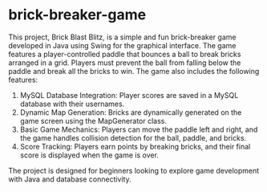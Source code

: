 # brick-breaker-game
This project, Brick Blast Blitz, is a simple and fun brick-breaker game developed in Java using Swing for the graphical interface. The game features a player-controlled paddle that bounces a ball to break bricks arranged in a grid. Players must prevent the ball from falling below the paddle and break all the bricks to win. The game also includes the following features:
1. MySQL Database Integration: Player scores are saved in a MySQL database with their usernames.
2. Dynamic Map Generation: Bricks are dynamically generated on the game screen using the MapGenerator class.
3. Basic Game Mechanics: Players can move the paddle left and right, and the game handles collision detection for the ball, paddle, and bricks.
4. Score Tracking: Players earn points by breaking bricks, and their final score is displayed when the game is over.

The project is designed for beginners looking to explore game development with Java and database connectivity.

